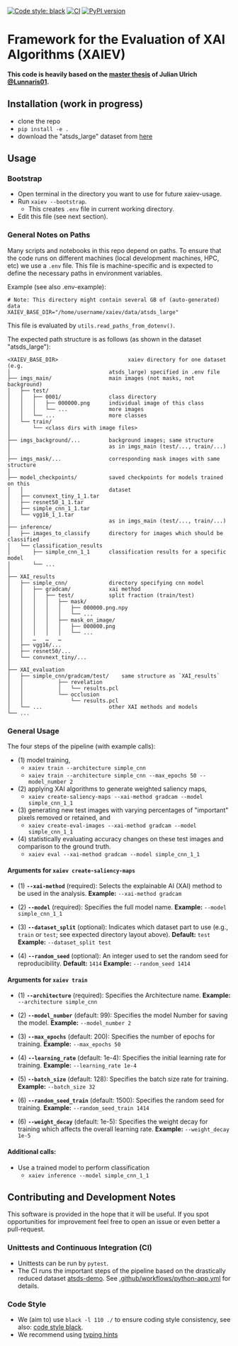 [![Code style: black](https://img.shields.io/badge/code%20style-black-000000.svg)](https://github.com/psf/black)
[![CI](https://github.com/cknoll/xaiev/actions/workflows/python-app.yml/badge.svg)](https://github.com/cknoll/xaiev/actions/workflows/python-app.yml)
[![PyPI version](https://badge.fury.io/py/xaiev.svg)](https://pypi.org/project/xaiev/)

# Framework for the Evaluation of XAI Algorithms (XAIEV)

**This code is heavily based on the [master thesis](https://github.com/Lunnaris01/Masterarbeit_Public) of Julian Ulrich [@Lunnaris01](https://github.com/Lunnaris01/).**

## Installation (work in progress)

- clone the repo
- `pip install -e .`
- download the "atsds_large" dataset from [here](https://datashare.tu-dresden.de/s/4mNxbpx343Pq835)


## Usage

### Bootstrap

- Open terminal in the directory you want to use for future xaiev-usage.
- Run `xaiev --bootstrap`.
    - This creates `.env` file in current working directory.
- Edit this file (see next section).

### General Notes on Paths

Many scripts and notebooks in this repo depend on paths. To ensure that the code runs on different machines (local development machines, HPC, etc) we use a `.env` file. This file is machine-specific and is expected to define the necessary paths in environment variables.

Example (see also .env-example):

```.env
# Note: This directory might contain several GB of (auto-generated) data
XAIEV_BASE_DIR="/home/username/xaiev/data/atsds_large"
```

This file is evaluated by `utils.read_paths_from_dotenv()`.


The expected path structure is as follows (as shown in the dataset "atsds_large"):

```
<XAIEV_BASE_DIR>                      xaiev directory for one dataset (e.g.
│                               atsds_large) specified in .env file
├── imgs_main/                  main images (not masks, not background)
│   ├── test/
│   │   ├── 0001/               class directory
│   │   │   ├── 000000.png      individual image of this class
│   │   │   └── ...             more images
│   │   └── ...                 more classes
│   └── train/
│       └── <class dirs with image files>
│
├── imgs_background/...         background images; same structure
│                               as in imgs_main (test/..., train/...)
│
├── imgs_mask/...               corresponding mask images with same structure
│
├── model_checkpoints/          saved checkpoints for models trained on this
│   │                           dataset
│   ├── convnext_tiny_1_1.tar
│   ├── resnet50_1_1.tar
│   ├── simple_cnn_1_1.tar
│   └── vgg16_1_1.tar
│                               as in imgs_main (test/..., train/...)
├── inference/
│   ├── images_to_classify      directory for images which should be classified
│   └── classification_results
│       ├── simple_cnn_1_1      classification results for a specific model
│       └── ...
│
├── XAI_results
│   ├── simple_cnn/             directory specifying cnn model
│   │   ├── gradcam/            xai method
│   │   │   ├── test/           split fraction (train/test)
│   │   │   │   ├── mask/
│   │   │   │   │   ├── 000000.png.npy
│   │   │   │   │   └── ...
│   │   │   │   ├── mask_on_image/
│   │   │   │   │   ├── 000000.png
│   │   │   │   │   └── ...
│   │   …   …   …
│   ├── vgg16/...
│   ├── resnet50/...
│   └── convnext_tiny/...
│
├── XAI_evaluation
│   ├── simple_cnn/gradcam/test/    same structure as `XAI_results`
│   │           ├── revelation
│   │           │   └── results.pcl
│   │           └── occlusion
│   │               └── results.pcl
│   └── ...                     other XAI methods and models
└── ...
```


### General Usage

The four steps of the pipeline (with example calls):
- (1) model training,
    - `xaiev train --architecture simple_cnn`
    - `xaiev train --architecture simple_cnn --max_epochs 50 --model_number 2`
- (2) applying XAI algorithms to generate weighted saliency maps,
    - `xaiev create-saliency-maps --xai-method gradcam --model simple_cnn_1_1`
- (3) generating new test images with varying percentages of "important" pixels removed or retained, and
    - `xaiev create-eval-images --xai-method gradcam --model simple_cnn_1_1`
- (4) statistically evaluating accuracy changes on these test images and comparison to the ground truth.
    - `xaiev eval --xai-method gradcam --model simple_cnn_1_1`

#### Arguments for `xaiev create-saliency-maps`
- (1) **`--xai-method`** (required):
  Selects the explainable AI (XAI) method to be used in the analysis.
  **Example:**
  `--xai-method gradcam`

- (2) **`--model`** (required):
  Specifies the full model name.
  **Example:**
  `--model simple_cnn_1_1`

- (3) **`--dataset_split`** (optional):
  Indicates which dataset part to use (e.g., `train` or `test`; see expected directory layout above).
  **Default:** `test`
  **Example:**
  `--dataset_split test`

- (4) **`--random_seed`** (optional):
  An integer used to set the random seed for reproducibility.
  **Default:** `1414`
  **Example:**
  `--random_seed 1414`

#### Arguments for `xaiev train`
- (1) **`--architecture`** (required):
  Specifies the Architecture name.
  **Example:**
  `--architecture simple_cnn`

- (2) **`--model_number`** (default: 99):
  Specifies the model Number for saving the model.
  **Example:**
  `--model_number 2`

- (3) **`--max_epochs`** (default: 200):
  Specifies the number of epochs for training.
  **Example:**
  `--max_epochs 50`

- (4) **`--learning_rate`** (default: 1e-4):
  Specifies the initial learning rate for training.
  **Example:**
  `--learning_rate 1e-4`

- (5) **`--batch_size`** (default: 128):
  Specifies the batch size rate for training.
  **Example:**
  `--batch_size 32`

- (6) **`--random_seed_train`** (default: 1500):
  Specifies the random seed for training.
  **Example:**
  `--random_seed_train 1414`

- (6) **`--weight_decay`** (default: 1e-5):
  Specifies the weight decay  for training which affects the overall learning rate.
  **Example:**
  `--weight_decay 1e-5`

#### Additional calls:

- Use a trained model to perform classification
    - `xaiev inference --model simple_cnn_1_1`

## Contributing and Development Notes

This software is provided in the hope that it will be useful. If you spot opportunities for improvement feel free to open an issue or even better a pull-request.


### Unittests and Continuous Integration (CI)

- Unittests can be run by `pytest`.
- The CI runs the important steps of the pipeline based on the drastically reduced dataset [atsds-demo](https://github.com/cknoll/atsds-demo). See [.github/workflows/python-app.yml](.github/workflows/python-app.yml) for details.


### Code Style

- We (aim to) use `black -l 110 ./` to ensure coding style consistency, see also: [code style black](https://github.com/psf/black).
- We recommend using [typing hints](https://mypy.readthedocs.io/en/stable/cheat_sheet_py3.html)
